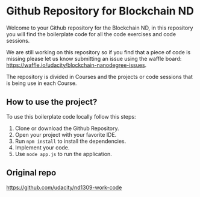 # Github Repository for Blockchain ND

Welcome to your Github repository for the Blockchain ND, in this repository you will find the boilerplate code for all the code exercises and code sessions.

We are still working on this repository so if you find that a piece of code is missing please let us know submitting an issue using the waffle board: https://waffle.io/udacity/blockchain-nanodegree-issues.

The repository is divided in Courses and the projects or code sessions that is being use in each Course.

## How to use the project?

To use this boilerplate code locally follow this steps:

1. Clone or download the Github Repository.
2. Open your project with your favorite IDE.
3. Run `npm install` to install the dependencies.
4. Implement your code.
5. Use `node app.js` to run the application.


## Original repo
https://github.com/udacity/nd1309-work-code
